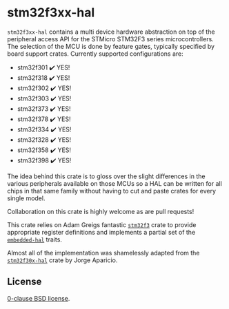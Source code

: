 # stm32f3xx-hal

`stm32f3xx-hal` contains a multi device hardware abstraction on top of the
peripheral access API for the STMicro STM32F3 series microcontrollers. The
selection of the MCU is done by feature gates, typically specified by board
support crates. Currently supported configurations are:

*   stm32f301 ✔️ YES!
*   stm32f318 ✔️ YES!
*   stm32f302 ✔️ YES!
*   stm32f303 ✔️ YES!
*   stm32f373 ✔️ YES!
*   stm32f378 ✔️ YES!
*   stm32f334 ✔️ YES!
*   stm32f328 ✔️ YES!
*   stm32f358 ✔️ YES!
*   stm32f398 ✔️ YES!

The idea behind this crate is to gloss over the slight differences in the
various peripherals available on those MCUs so a HAL can be written for all
chips in that same family without having to cut and paste crates for every
single model.

Collaboration on this crate is highly welcome as are pull requests!

This crate relies on Adam Greigs fantastic [`stm32f3`][] crate to provide
appropriate register definitions and implements a partial set of the
[`embedded-hal`][] traits.

Almost all of the implementation was shamelessly adapted from the
[`stm32f30x-hal`][] crate by Jorge Aparicio.

[`stm32f3`]: https://crates.io/crates/stm32f3
[`stm32f30x-hal`]: https://github.com/japaric/stm32f30x-hal
[`embedded-hal`]: https://github.com/japaric/embedded-hal

## License

[0-clause BSD license](LICENSE-0BSD.txt).

